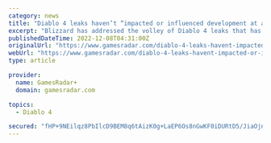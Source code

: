 ```yaml
---
category: news
title: "Diablo 4 leaks haven’t “impacted or influenced development at all”"
excerpt: "Blizzard has addressed the volley of Diablo 4 leaks that has hit the internet over the past few months. Speaking to GamesRadar+, Diablo general manager Rod Fergusson admits that it's \"always disappointing\" when it happens,"
publishedDateTime: 2022-12-08T04:31:00Z
originalUrl: "https://www.gamesradar.com/diablo-4-leaks-havent-impacted-or-influenced-development-at-all/"
webUrl: "https://www.gamesradar.com/diablo-4-leaks-havent-impacted-or-influenced-development-at-all/"
type: article

provider:
  name: GamesRadar+
  domain: gamesradar.com

topics:
  - Diablo 4

secured: "fHP+9NEilqz8PbIlcD9BEM8q6tAizK0g+LaEP6Os8nGwKF0iDURtD5/JiaOjnBBjYGxE2JzAr2ar3qaP63Jcxx2TD1/otC49KI3PQXUrhVqZJOk6fuZHIFj7CbX5+3fn+crPWBHsAzCcW1E2OnH2tApNYDRuTclG176iCCP29U+VID08fCJV4gglY5y8JWcwzWcHqEBsh2e1vt4Q3Sk2yde4/lfuS9l0JcxKnQDwLt3gO2tlJnEE6NxQ4B+l41RxLsl5TwtZgX7/P6KeJFGVFmU1gATNaCwcUTiRrr+Sgw0SC4tofo+9qXELZF5GWwJsB4L2mN2LsNwa+V/JkOkEd/BWWu+Qd72vB6WC97Rwi1g=;IG0X6xEB9yXzwtBA1o+jCw=="
---
```


